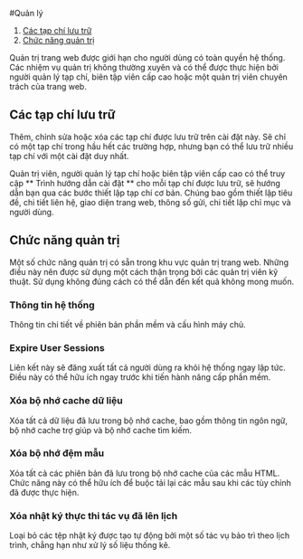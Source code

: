 #Quản lý

1. [Các tạp chí lưu trữ](administration#hosted-journals)
1. [Chức năng quản trị](administration#admin-functions)

Quản trị trang web được giới hạn cho người dùng có toàn quyền hệ thống. Các nhiệm vụ quản trị không thường xuyên và có thể được thực hiện bởi người quản lý tạp chí, biên tập viên cấp cao hoặc một quản trị viên chuyên trách của trang web.
## <a name="hosted-journals"></a>Các tạp chí lưu trữ

Thêm, chỉnh sửa hoặc xóa các tạp chí được lưu trữ trên cài đặt này. Sẽ chỉ có một tạp chí trong hầu hết các trường hợp, nhưng bạn có thể lưu trữ nhiều tạp chí với một cài đặt duy nhất.

Quản trị viên, người quản lý tạp chí hoặc biên tập viên cấp cao có thể truy cập ** Trình hướng dẫn cài đặt ** cho mỗi tạp chí được lưu trữ, sẽ hướng dẫn bạn qua các bước thiết lập tạp chí cơ bản. Chúng bao gồm thiết lập tiêu đề, chi tiết liên hệ, giao diện trang web, thông số gửi, chi tiết lập chỉ mục và người dùng.

## <a name="admin-functions"></a>Chức năng quản trị

Một số chức năng quản trị có sẵn trong khu vực quản trị trang web. Những điều này nên được sử dụng một cách thận trọng bởi các quản trị viên kỹ thuật. Sử dụng không đúng cách có thể dẫn đến kết quả không mong muốn.

### Thông tin hệ thống

Thông tin chi tiết về phiên bản phần mềm và cấu hình máy chủ.

### Expire User Sessions

Liên kết này sẽ đăng xuất tất cả người dùng ra khỏi hệ thống ngay lập tức. Điều này có thể hữu ích ngay trước khi tiến hành nâng cấp phần mềm.

### Xóa bộ nhớ cache dữ liệu

Xóa tất cả dữ liệu đã lưu trong bộ nhớ cache, bao gồm thông tin ngôn ngữ, bộ nhớ cache trợ giúp và bộ nhớ cache tìm kiếm.

### Xóa bộ nhớ đệm mẫu

Xóa tất cả các phiên bản đã lưu trong bộ nhớ cache của các mẫu HTML. Chức năng này có thể hữu ích để buộc tải lại các mẫu sau khi các tùy chỉnh đã được thực hiện.

### Xóa nhật ký thực thi tác vụ đã lên lịch

Loại bỏ các tệp nhật ký được tạo tự động bởi một số tác vụ bảo trì theo lịch trình, chẳng hạn như xử lý số liệu thống kê.